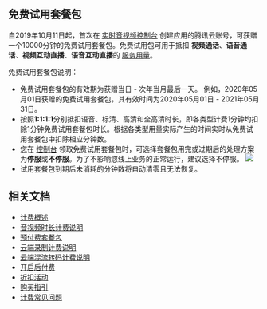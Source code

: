 [](id:Free_trial_package)
## 免费试用套餐包
自2019年10月11日起，首次在 [实时音视频控制台](https://console.cloud.tencent.com/trtc) 创建应用的腾讯云账号，可获赠一个10000分钟的免费试用套餐包。免费试用包可用于抵扣 **视频通话**、**语音通话**、**视频互动直播**、**语音互动直播**的 [服务用量](https://cloud.tencent.com/document/product/647/44248#price)。

免费试用套餐包说明：
- 免费试用套餐包的有效期为获赠当日 - 次年当月最后一天。
 例如，2020年05月01日获赠的免费试用套餐包，其有效时间为2020年05月01日 - 2021年05月31日。
- 按照**1:1:1:1**分别抵扣语音、标清、高清和全高清时长，即各类型计费1分钟均扣除1分钟免费试用套餐包时长。根据各类型用量实际产生的时间实时从免费试用套餐包中扣除相应分钟数。
- 您在 [控制台](https://console.cloud.tencent.com/trtc/quickstart) 领取免费试用套餐包时，可选择套餐包用完或过期后的处理方案为**停服**或**不停服**。为了不影响您线上业务的正常运行，建议选择不停服。
![](https://qcloudimg.tencent-cloud.cn/raw/307eb8a93a91fbea50c200a00bcca937.png)
- 试用套餐包到期后未消耗的分钟数将自动清零且无法恢复。


## 相关文档
- [计费概述](https://cloud.tencent.com/document/product/647/17157)
- [音视频时长计费说明](https://cloud.tencent.com/document/product/647/44248)
- [预付费套餐包](https://cloud.tencent.com/document/product/647/44247)
- [云端录制计费说明](https://cloud.tencent.com/document/product/647/45892)
- [云端混流转码计费说明](https://cloud.tencent.com/document/product/647/49446)
- [开启后付费](https://cloud.tencent.com/document/product/647/59756)
- [折扣活动](https://cloud.tencent.com/document/product/647/58254)
- [购买指引](https://cloud.tencent.com/document/product/647/37099)
- [计费常见问题](https://cloud.tencent.com/document/product/647/44364)
